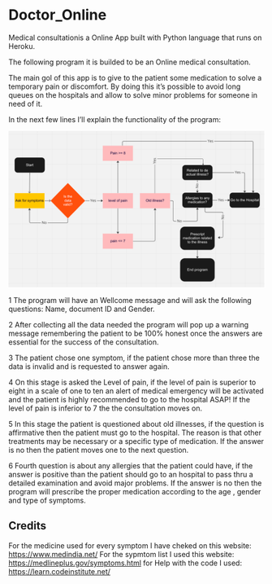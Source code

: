 # Doctor_Online

Medical consultationis a Online App built with Python language that runs on Heroku.

The following program it is builded to be an Online medical consultation. 

The main gol of this app is to give to the patient some medication to solve a temporary pain or discomfort. 
By doing this it’s possible to avoid long queues on the hospitals and allow to solve minor problems for someone in need of it. 

In the next few lines I’ll explain the functionality of the program: 

<img src="images/diagram.png" alt="diagram" title="Diagram">


1 The program will have an Wellcome message and will ask the following questions: Name, document ID and Gender.

2 After collecting all the data needed the program will pop up a warning message remembering the patient to
 be 100% honest once the answers are essential for the success of the consultation.


 3 The patient chose one symptom, if the patient chose more than three the data is invalid 
and is requested to answer again.

4 On this stage is asked the Level of pain, if the level of pain is superior to eight in a scale of one to ten an alert 
of medical emergency will be activated and the patient is highly recommended to  go to the hospital ASAP!
If the level of pain is inferior to 7 the the consultation moves on.

5 In this stage the patient is questioned about old illnesses, if the question is affirmative then the patient must go to the hospital. 
The reason is that other treatments may be necessary or a specific type of medication. If the answer is no then the patient moves 
one to the next question.

6  Fourth question is about any allergies that the patient could have, if the answer is positive than the patient should go to 
an hospital to pass thru a detailed examination and avoid major problems. If the answer is no then the program will
prescribe the proper medication according to the age , gender and type of symptoms. 

## Credits
For the medicine used for every symptom I have cheked on this website:
https://www.medindia.net/
For the sypmtom list I used this website:
https://medlineplus.gov/symptoms.html
for Help with the code I used:
https://learn.codeinstitute.net/
